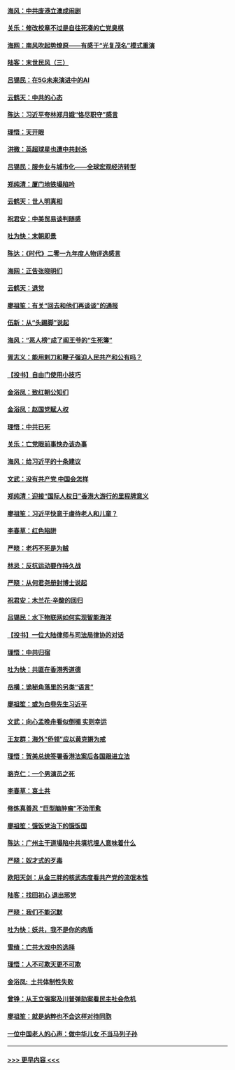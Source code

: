 #### [海风：中共废港立澳成闹剧](../pages/nsc993/n11735857.md?t=12211555) 
#### [关乐：修改校章不过是自往死凑的亡党臭棋](../pages/nsc993/n11735097.md?t=12211555) 
#### [海网：南风吹起势燎原——有感于“光复茂名”模式重演](../pages/nsc993/n11732308.md?t=12211555) 
#### [陆客：末世民风（三）](../pages/nsc993/n11732211.md?t=12211555) 
#### [吕锡民：在5G未来演进中的AI](../pages/nsc993/n11730010.md?t=12211555) 
#### [云鹤天：中共的心态](../pages/nsc993/n11729906.md?t=12211555) 
#### [陈达：习近平夸林郑月娥“恪尽职守”感言](../pages/nsc993/n11729881.md?t=12211555) 
#### [理悟：天开眼](../pages/nsc993/n11729699.md?t=12211555) 
#### [洪微：英超球星也遭中共封杀](../pages/nsc993/n11727243.md?t=12211555) 
#### [吕锡民：服务业与城市化——全球宏观经济转型](../pages/nsc993/n11725845.md?t=12211555) 
#### [郑纯清：厦门地铁塌陷吟](../pages/nsc993/n11725813.md?t=12211555) 
#### [云鹤天：世人明真相](../pages/nsc993/n11725621.md?t=12211555) 
#### [祝君安：中美贸易谈判随感](../pages/nsc993/n11725609.md?t=12211555) 
#### [吐为快：末朝即景](../pages/nsc993/n11723365.md?t=12211555) 
#### [陈达：《时代》二零一九年度人物评选感言](../pages/nsc993/n11723337.md?t=12211555) 
#### [海网：正告张晓明们](../pages/nsc993/n11723228.md?t=12211555) 
#### [云鹤天：退党](../pages/nsc993/n11723056.md?t=12211555) 
#### [廖祖笙：有关“回去和他们再谈谈”的通报](../pages/nsc993/n11722442.md?t=12211555) 
#### [伍新：从“头踢脚”说起](../pages/nsc993/n11722429.md?t=12211555) 
#### [海风：“恶人榜”成了阎王爷的“生死簿”](../pages/nsc993/n11722272.md?t=12211555) 
#### [胥志义：能用剌刀和鞭子强迫人民共产和公有吗？](../pages/nsc993/n11720569.md?t=12211555) 
#### [【投书】自由门使用小技巧](../pages/nsc993/n11720180.md?t=12211555) 
#### [金浴凤：致红朝公知们](../pages/nsc993/n11720563.md?t=12211555) 
#### [金浴凤：赵国党赋人权](../pages/nsc993/n11720533.md?t=12211555) 
#### [理悟：中共已死](../pages/nsc993/n11720233.md?t=12211555) 
#### [关乐：亡党眼前事快办该办事](../pages/nsc993/n11719160.md?t=12211555) 
#### [海风：给习近平的十条建议](../pages/nsc993/n11717616.md?t=12211555) 
#### [文武：没有共产党 中国会怎样](../pages/nsc993/n11717584.md?t=12211555) 
#### [郑纯清：迎接“国际人权日”香港大游行的里程牌意义](../pages/nsc993/n11717417.md?t=12211555) 
#### [廖祖笙：习近平快意于虐待老人和儿童？](../pages/nsc993/n11715313.md?t=12211555) 
#### [李春草：红色陷阱](../pages/nsc993/n11715029.md?t=12211555) 
#### [严晓：老朽不死是为贼](../pages/nsc993/n11712910.md?t=12211555) 
#### [林忌：反抗运动要作持久战](../pages/nsc993/n11712623.md?t=12211555) 
#### [严晓：从何君尧册封博士说起](../pages/nsc993/n11712465.md?t=12211555) 
#### [祝君安：木兰花·辛酸的回归](../pages/nsc993/n11712381.md?t=12211555) 
#### [吕锡民：水下物联网如何实现智能海洋](../pages/nsc993/n11711158.md?t=12211555) 
#### [【投书】一位大陆律师与司法局律协的对话](../pages/nsc993/n11709675.md?t=12211555) 
#### [理悟：中共归宿](../pages/nsc993/n11710059.md?t=12211555) 
#### [吐为快：共匪在香港秀道德](../pages/nsc993/n11709979.md?t=12211555) 
#### [岳横：诡秘角落里的另类“语言”](../pages/nsc993/n11709792.md?t=12211555) 
#### [廖祖笙：或为白卷先生习近平](../pages/nsc993/n11708330.md?t=12211555) 
#### [文武：向心孟晚舟看似倒楣 实则幸运](../pages/nsc993/n11708236.md?t=12211555) 
#### [王友群：海外“侨领”应以黄克锵为戒](../pages/nsc993/n11706176.md?t=12211555) 
#### [理悟：贺美总统签署香港法案后各国跟进立法](../pages/nsc993/n11706853.md?t=12211555) 
#### [骆克仁：一个男演员之死](../pages/nsc993/n11706677.md?t=12211555) 
#### [李春草：哀土共](../pages/nsc993/n11706255.md?t=12211555) 
#### [修炼真善忍 “巨型脑肿瘤”不治而愈](../pages/nsc993/n11705340.md?t=12211555) 
#### [廖祖笙：饿饭党治下的饿饭国](../pages/nsc993/n11705085.md?t=12211555) 
#### [陈达：广州主干道塌陷中共填坑埋人意味着什么](../pages/nsc993/n11705046.md?t=12211555) 
#### [严晓：奴才式的歹毒](../pages/nsc993/n11704826.md?t=12211555) 
#### [欧阳天剑：从金三胖的核武态度看共产党的流氓本性](../pages/nsc993/n11702238.md?t=12211555) 
#### [陆客：找回初心 退出邪党](../pages/nsc993/n11702213.md?t=12211555) 
#### [严晓：我们不能沉默](../pages/nsc993/n11702110.md?t=12211555) 
#### [吐为快：妖共，我不是你的肉盾](../pages/nsc993/n11701366.md?t=12211555) 
#### [雪绮：亡共大戏中的选择](../pages/nsc993/n11699922.md?t=12211555) 
#### [理悟：人不可欺天更不可欺](../pages/nsc993/n11699657.md?t=12211555) 
#### [金浴凤:  土共体制性失败](../pages/nsc993/n11699361.md?t=12211555) 
#### [曾铮：从王立强案及川普弹劾案看民主社会危机](../pages/nsc993/n11699318.md?t=12211555) 
#### [廖祖笙：就是纳粹也不会这样对待同胞](../pages/nsc993/n11697658.md?t=12211555) 
#### [一位中国老人的心声：做中华儿女 不当马列子孙](../pages/nsc993/n11697525.md?t=12211555) 

----
#### [ >>> 更早内容 <<< ](../indexes/nsc993-earlier.md)

